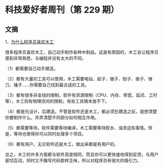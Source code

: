# 科技爱好者周刊（第 229 期）

## 文摘

1、[为什么程序员喜欢木工](https://www.zainrizvi.io/blog/why-software-engineers-like-woodworking/)

很多程序员喜欢木工，自己动手制作各种木制品。这是有原因的，木工会让程序员感到非常熟悉，与编程并没有太大的不同。

（1）都需要自己动手建造。

（2）都有大量的工具可以使用，木工需要电钻、起子、锯子、刨子、凿子、锉刀、锤子……你需要自己找到最合适的工具。

（3）都有很多非金钱的限制，软件有资源限制（CPU、内存、带宽、延迟、工时等），木工则有物理空间的限制，有些工具根本放不下。

（4）都是先设计，后建造。不管是软件还是木工，都必须在建造之前，就想清楚你要制作什么，并弄清楚不同部分如何相互作用。

（5）都需要等待，软件需要等待编译，木工需要等待胶水、油漆这些事情。但是，等待也使得你可以同时处理多个项目。

（6）都有用户。无论软件还是木工，做出来都是有用户的。

总之，木工的许多方面都与软件高度相同，而且你可以更快速地得到反馈，与用户密切互动，同时又不像写代码那样乏味，所以对程序员有很大的吸引力。

